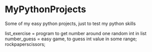 # MyPythonProjects
Some of my easy python projects, just to test my python skills


list_exercise = program to get number around one random int in list
number_guess = easy game, to guess int value in some range;
rockpaperscissors;
